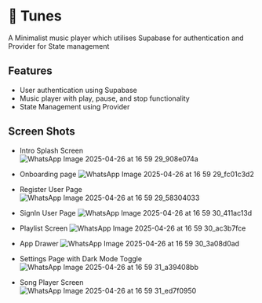 # 📱 Tunes 

A Minimalist music player which utilises Supabase for authentication and Provider for State management

## Features

- User authentication using Supabase
- Music player with play, pause, and stop functionality
- State Management using Provider

## Screen Shots

- Intro Splash Screen
  ![WhatsApp Image 2025-04-26 at 16 59 29_908e074a](https://github.com/user-attachments/assets/28d725b2-ed8c-4297-8a61-420c5cdd169f)

- Onboarding page
  ![WhatsApp Image 2025-04-26 at 16 59 29_fc01c3d2](https://github.com/user-attachments/assets/62f848f4-d1b7-4fd2-82b4-bf84060ffc29)

- Register User Page
  ![WhatsApp Image 2025-04-26 at 16 59 29_58304033](https://github.com/user-attachments/assets/8f30dfab-686c-4d69-b54c-2e62b5c645c3)

- SignIn User Page
  ![WhatsApp Image 2025-04-26 at 16 59 30_411ac13d](https://github.com/user-attachments/assets/3ab2d2c9-c09c-41e3-9dec-65fdd15b7e52)

- Playlist Screen
  ![WhatsApp Image 2025-04-26 at 16 59 30_ac3b7fce](https://github.com/user-attachments/assets/6644b0b2-9d0c-473a-9811-46f7c4f41acd)

- App Drawer
  ![WhatsApp Image 2025-04-26 at 16 59 30_3a08d0ad](https://github.com/user-attachments/assets/9c3e5aa0-15aa-4ff2-96b3-1d315f1f04d7)

- Settings Page with Dark Mode Toggle
  ![WhatsApp Image 2025-04-26 at 16 59 31_a39408bb](https://github.com/user-attachments/assets/a1d81db1-dc4a-437d-956b-370201cce29c)

- Song Player Screen
  ![WhatsApp Image 2025-04-26 at 16 59 31_ed7f0950](https://github.com/user-attachments/assets/18827bd5-ea0b-42b4-8137-91f03244bd54)


  



